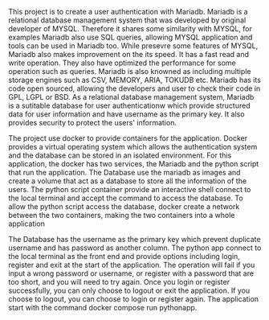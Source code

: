 This project is to create a user authentication with Mariadb. Mariadb is a relational database management system that was developed by original developer of MYSQL. Therefore it shares 
some similarity with MYSQL, for examples Mariadb also use SQL queries, allowing MYSQL application and tools can be used in Mariadb too. While presevre some features of MYSQL, Mariadb also
makes improvement on the its speed. It has a fast read and write operation. They also have optimized the performance for some operation such as queries. Mariadb is also knowned as including
multiple storage engines such as CSV, MEMORY, ARIA, TOKUDB etc. Mariadb has its code open sourced, allowing the developers and user to check their code in GPL, LGPL or BSD. As a relational
database management system, Mariadb is a sutitable database for user authenticationw which provide structured data for user information and have username as the primary key. It also provides
security to protect the users' information.

The project use docker to provide containers for the application. Docker provides a virtual operating system which allows the authentication system and the database can be stored in an isolated
environment. For this application, the docker has two services, the Mariadb and the python script that run the application. The Database use the mariadb as images and create a volume that
act as a database to store all the information of the users. The python script container provide an interactive shell connect to the local terminal and accept the command to access the database.
To allow the python script access the database, docker create a network between the two containers, making the two containers into a whole application

The Database has the username as the primary key which prevent duplicate username and has password as another column. The python app connect to the local terminal as the front end and provide
options including login, register and exit at the start of the application. The operation will fail if you input a wrong password or username, or register with a password that are too short,
and you will need to try again. Once you login or register successfully, you can only choose to logout or exit the application. If you choose to logout, you can choose to login or register
again. The application start with the command docker compose run pythonapp.
